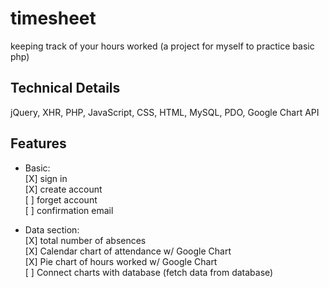 # timesheet
keeping track of your hours worked
(a project for myself to practice basic php)

## Technical Details
jQuery, XHR, PHP, JavaScript, CSS, HTML, MySQL, PDO, Google Chart API

## Features
* Basic: <br>
[X] sign in <br>
[X] create account <br>
[ ] forget account <br>
[ ] confirmation email <br>

* Data section:<br>
[X] total number of absences <br>
[X] Calendar chart of attendance w/ Google Chart <br>
[X] Pie chart of hours worked w/ Google Chart <br>
[ ] Connect charts with database (fetch data from database) <br>


